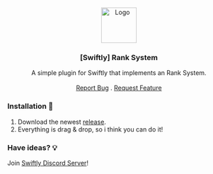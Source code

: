 <br/>
<p align="center">
  <a href="https://github.com/swiftly-solution/swiftly_antiflash">
    <img src="https://media.discordapp.net/attachments/979452783466000466/1168236894652469248/Swiftly_Logo.png?ex=6575f264&is=65637d64&hm=dd2834983bebeab98d7febd44bb3bd20e9aded13ecefac63cc990b222a9d9e9e&=&format=webp&quality=lossless&width=468&height=468" alt="Logo" width="80" height="80">
  </a>

  <h3 align="center">[Swiftly] Rank System</h3>

  <p align="center">
    A simple plugin for Swiftly that implements an Rank System.
    <br/>
    <br/>
    <a href="https://github.com/swiftly-solution/swiftly_antiflash/issues">Report Bug</a>
    .
    <a href="https://github.com/swiftly-solution/swiftly_antiflash/issues">Request Feature</a>
  </p>
</p>


### Installation 👀

1. Download the newest [release](https://github.com/swiftly-solution/swiftly_antiflash/releases).
2. Everything is drag & drop, so i think you can do it!



### Have ideas? 💡
Join [Swiftly Discord Server](https://swiftlycs2.net/discord)!
